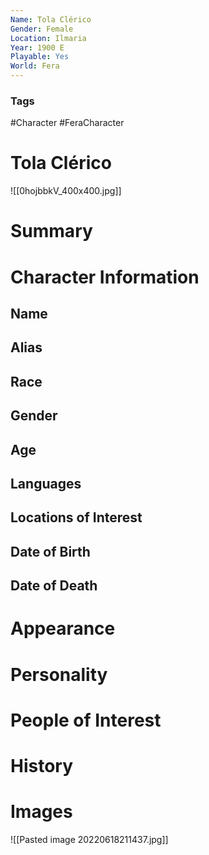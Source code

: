 ```yaml
---
Name: Tola Clérico
Gender: Female
Location: Ilmaria
Year: 1900 E
Playable: Yes
World: Fera
---
```


### Tags
#Character #FeraCharacter 

# Tola Clérico
![[0hojbbkV_400x400.jpg]]

# Summary


# Character Information

## Name

## Alias

## Race

## Gender

## Age

## Languages

## Locations of Interest

## Date of Birth

## Date of Death

# Appearance

# Personality

# People of Interest

# History

# Images
![[Pasted image 20220618211437.jpg]]